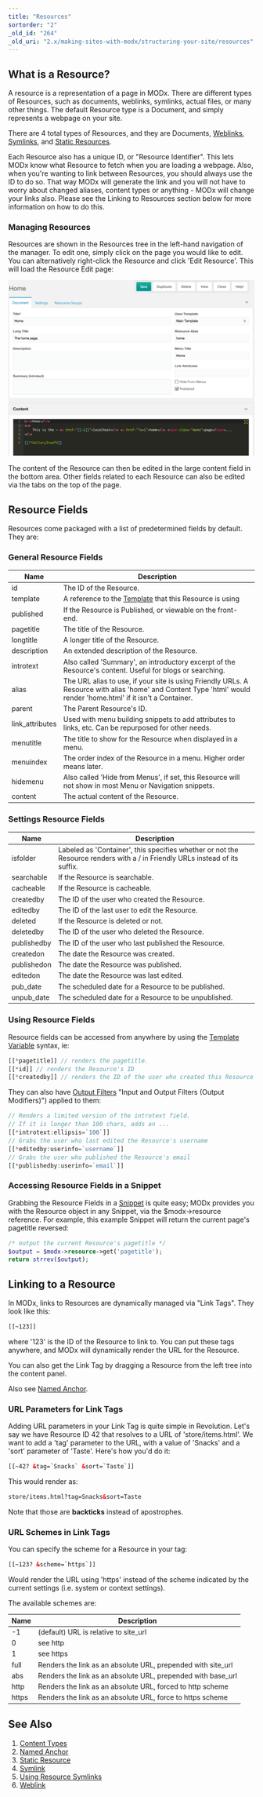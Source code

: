 ```yaml
---
title: "Resources"
sortorder: "2"
_old_id: "264"
_old_uri: "2.x/making-sites-with-modx/structuring-your-site/resources"
---
```


## What is a Resource?

A resource is a representation of a page in MODx. There are different types of Resources, such as documents, weblinks, symlinks, actual files, or many other things. The default Resource type is a Document, and simply represents a webpage on your site.

There are 4 total types of Resources, and they are Documents, [Weblinks](building-sites/resources/weblink "Weblink"), [Symlinks](building-sites/resources/symlink "Symlink"), and [Static Resources](building-sites/resources/static-resource "Static Resource").

Each Resource also has a unique ID, or "Resource Identifier". This lets MODx know what Resource to fetch when you are loading a webpage. Also, when you're wanting to link between Resources, you should always use the ID to do so. That way MODx will generate the link and you will not have to worry about changed aliases, content types or anything - MODx will change your links also. Please see the Linking to Resources section below for more information on how to do this.

### Managing Resources

Resources are shown in the Resources tree in the left-hand navigation of the manager. To edit one, simply click on the page you would like to edit. You can alternatively right-click the Resource and click 'Edit Resource'. This will load the Resource Edit page:

[![](resource-edit1_v2.3.png)](resource-edit1_v2.3.png)

The content of the Resource can then be edited in the large content field in the bottom area. Other fields related to each Resource can also be edited via the tabs on the top of the page.

## Resource Fields

Resources come packaged with a list of predetermined fields by default. They are:

### General Resource Fields

| Name             | Description                                                                                                                                                       |
| ---------------- | ----------------------------------------------------------------------------------------------------------------------------------------------------------------- |
| id               | The ID of the Resource.                                                                                                                                           |
| template         | A reference to the [Template](building-sites/elements/templates "Templates") that this Resource is using                                                          |
| published        | If the Resource is Published, or viewable on the front-end.                                                                                                       |
| pagetitle        | The title of the Resource.                                                                                                                                        |
| longtitle        | A longer title of the Resource.                                                                                                                                   |
| description      | An extended description of the Resource.                                                                                                                          |
| introtext        | Also called 'Summary', an introductory excerpt of the Resource's content. Useful for blogs or searching.                                                          |
| alias            | The URL alias to use, if your site is using Friendly URLs. A Resource with alias 'home' and Content Type 'html' would render 'home.html' if it isn't a Container. |
| parent           | The Parent Resource's ID.                                                                                                                                         |
| link\_attributes | Used with menu building snippets to add attributes to links, etc. Can be repurposed for other needs.                                                              |
| menutitle        | The title to show for the Resource when displayed in a menu.                                                                                                      |
| menuindex        | The order index of the Resource in a menu. Higher order means later.                                                                                              |
| hidemenu         | Also called 'Hide from Menus', if set, this Resource will not show in most Menu or Navigation snippets.                                                           |
| content          | The actual content of the Resource.                                                                                                                               |

### Settings Resource Fields

| Name        | Description                                                                                                                 |
| ----------- | --------------------------------------------------------------------------------------------------------------------------- |
| isfolder    | Labeled as 'Container', this specifies whether or not the Resource renders with a / in Friendly URLs instead of its suffix. |
| searchable  | If the Resource is searchable.                                                                                              |
| cacheable   | If the Resource is cacheable.                                                                                               |
| createdby   | The ID of the user who created the Resource.                                                                                |
| editedby    | The ID of the last user to edit the Resource.                                                                               |
| deleted     | If the Resource is deleted or not.                                                                                          |
| deletedby   | The ID of the user who deleted the Resource.                                                                                |
| publishedby | The ID of the user who last published the Resource.                                                                         |
| createdon   | The date the Resource was created.                                                                                          |
| publishedon | The date the Resource was published.                                                                                        |
| editedon    | The date the Resource was last edited.                                                                                      |
| pub\_date   | The scheduled date for a Resource to be published.                                                                          |
| unpub\_date | The scheduled date for a Resource to be unpublished.                                                                        |

### Using Resource Fields

Resource fields can be accessed from anywhere by using the [Template Variable](building-sites/elements/template-variables "Template Variables") syntax, ie:

``` php
[[*pagetitle]] // renders the pagetitle.
[[*id]] // renders the Resource's ID
[[*createdby]] // renders the ID of the user who created this Resource
```

They can also have [Output Filters](building-sites/tag-syntax/output-filters) "Input and Output Filters (Output Modifiers)") applied to them:

``` php
// Renders a limited version of the introtext field.
// If it is longer than 100 chars, adds an ...
[[*introtext:ellipsis=`100`]]
// Grabs the user who last edited the Resource's username
[[*editedby:userinfo=`username`]]
// Grabs the user who published the Resource's email
[[*publishedby:userinfo=`email`]]
```

### Accessing Resource Fields in a Snippet

Grabbing the Resource Fields in a [Snippet](extending-modx/snippets "Snippets") is quite easy; MODx provides you with the Resource object in any Snippet, via the $modx->resource reference. For example, this example Snippet will return the current page's pagetitle reversed:

``` php
/* output the current Resource's pagetitle */
$output = $modx->resource->get('pagetitle');
return strrev($output);
```

## Linking to a Resource

In MODx, links to Resources are dynamically managed via "Link Tags". They look like this:

``` html
[[~123]]
```

where '123' is the ID of the Resource to link to. You can put these tags anywhere, and MODx will dynamically render the URL for the Resource.

You can also get the Link Tag by dragging a Resource from the left tree into the content panel.

Also see [Named Anchor](building-sites/integrating-templates/named-anchor "Named Anchor").

### URL Parameters for Link Tags

Adding URL parameters in your Link Tag is quite simple in Revolution. Let's say we have Resource ID 42 that resolves to a URL of 'store/items.html'. We want to add a 'tag' parameter to the URL, with a value of 'Snacks' and a 'sort' parameter of 'Taste'. Here's how you'd do it:

``` html
[[~42? &tag=`Snacks` &sort=`Taste`]]
```

This would render as:

``` html
store/items.html?tag=Snacks&sort=Taste
```

Note that those are **backticks** instead of apostrophes.

### URL Schemes in Link Tags

You can specify the scheme for a Resource in your tag:

``` html
[[~123? &scheme=`https`]]
```

Would render the URL using 'https' instead of the scheme indicated by the current settings (i.e. system or context settings).

The available schemes are:

| Name  | Description                                                   |
| ----- | ------------------------------------------------------------- |
| -1    | (default) URL is relative to site\_url                        |
| 0     | see http                                                      |
| 1     | see https                                                     |
| full  | Renders the link as an absolute URL, prepended with site\_url |
| abs   | Renders the link as an absolute URL, prepended with base\_url |
| http  | Renders the link as an absolute URL, forced to http scheme    |
| https | Renders the link as an absolute URL, force to https scheme    |

## See Also

1. [Content Types](building-sites/resources/content-types)
2. [Named Anchor](building-sites/integrating-templates/named-anchor)
3. [Static Resource](building-sites/resources/static-resource)
4. [Symlink](building-sites/resources/symlink)
1. [Using Resource Symlinks](building-sites/resources/symlink/using-resource-symlinks)
5. [Weblink](building-sites/resources/weblink)

